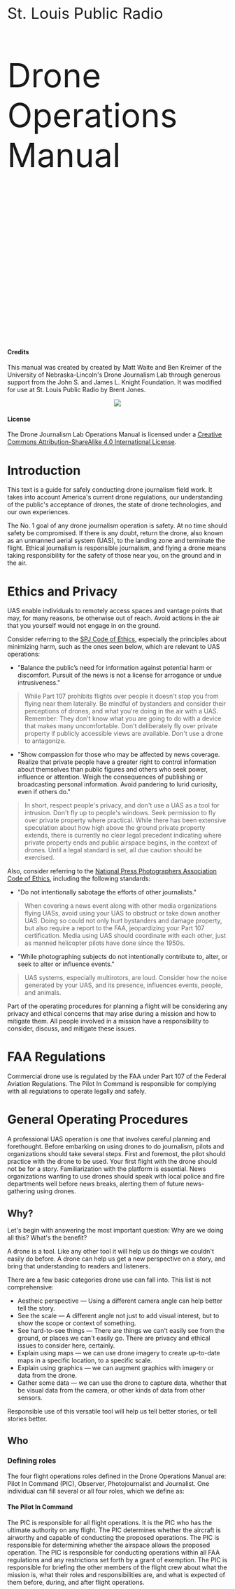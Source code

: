 <div style="padding-top:300px"></div>
<p style="font-size:35px">St. Louis Public Radio</p>
<p style="font-size:75px">Drone Operations Manual</p>
<div style="page-break-after: always;"></div>
<div style="padding-top:300px"></div>

#### Credits

This manual was created by created by Matt Waite and Ben Kreimer of the University of Nebraska-Lincoln's Drone Journalism Lab through generous support from the John S. and James L. Knight Foundation. It was modified for use at St. Louis Public Radio by Brent Jones.

<center><img src="knight-logo-small.jpg"></center>

#### License

The Drone Journalism Lab Operations Manual is licensed under a [Creative Commons Attribution-ShareAlike 4.0 International License](http://creativecommons.org/licenses/by-sa/4.0/).

<div style="page-break-after: always;"></div>

# Introduction

This text is a guide for safely conducting drone journalism field work. It takes into account America's current drone regulations, our understanding of the public's acceptance of drones, the state of drone technologies, and our own experiences.

The No. 1 goal of any drone journalism operation is safety. At no time should safety be compromised. If there is any doubt, return the drone, also known as an unmanned aerial system (UAS), to the landing zone and terminate the flight. Ethical journalism is responsible journalism, and flying a drone means taking responsibility for the safety of those near you, on the ground and in the air.

<div style="page-break-after: always;"></div>

# Ethics and Privacy

UAS enable individuals to remotely access spaces and vantage points that may, for many reasons, be otherwise out of reach. Avoid actions in the air that you yourself would not engage in on the ground. 

Consider referring to the [SPJ Code of Ethics](http://www.spj.org/ethicscode.asp), especially the principles about minimizing harm, such as the ones seen below, which are relevant to UAS operations: 

* "Balance the public’s need for information against potential harm or discomfort. Pursuit of the news is not a license for arrogance or undue intrusiveness." 

> While Part 107 prohibits flights over people it doesn't stop you from flying near them laterally. Be mindful of bystanders and consider their perceptions of drones, and what you're doing in the air with a UAS. Remember: They don't know what you are going to do with a device that makes many uncomfortable. Don't deliberately fly over private property if publicly accessible views are available. Don't use a drone to antagonize.

* "Show compassion for those who may be affected by news coverage. Realize that private people have a greater right to control information about themselves than public figures and others who seek power, influence or attention. Weigh the consequences of publishing or broadcasting personal information. Avoid pandering to lurid curiosity, even if others do." 

> In short, respect people's privacy, and don't use a UAS as a tool for intrusion. Don't fly up to people's windows. Seek permission to fly over private property where practical. While there has been extensive speculation about how high above the ground private property extends, there is currently no clear legal precedent indicating where private property ends and public airspace begins, in the context of drones. Until a legal standard is set, all due caution should be exercised.

<!--BREAK-->

Also, consider referring to the [National Press Photographers Association Code of Ethics](https://nppa.org/code_of_ethics), including the following standards:

* "Do not intentionally sabotage the efforts of other journalists." 

> When covering a news event along with other media organizations flying UASs, avoid using your UAS to obstruct or take down another UAS. Doing so could not only hurt bystanders and damage property, but also require a report to the FAA, jeopardizing your Part 107 certification. Media using UAS should coordinate with each other, just as manned helicopter pilots have done since the 1950s. 

* "While photographing subjects do not intentionally contribute to, alter, or seek to alter or influence events." 

> UAS systems, especially multirotors, are loud. Consider how the noise generated by your UAS, and its presence, influences events, people, and animals.

Part of the operating procedures for planning a flight will be considering any privacy and ethical concerns that may arise during a mission and how to mitigate them. All people involved in a mission have a responsibility to consider, discuss, and mitigate these issues.

<div style="page-break-after: always;"></div>

# FAA Regulations

Commercial drone use is regulated by the FAA under Part 107 of the Federal Aviation Regulations. The Pilot In Command is responsible for complying with all regulations to operate legally and safely.

<div style="page-break-after: always;"></div>

# General Operating Procedures

A professional UAS operation is one that involves careful planning and forethought. Before embarking on using drones to do journalism, pilots and organizations should take several steps. First and foremost, the pilot should practice with the drone to be used. Your first flight with the drone should not be for a story. Familiarization with the platform is essential. News organizations wanting to use drones should speak with local police and fire departments well before news breaks, alerting them of future news-gathering using drones.

<div style="page-break-after: always;"></div>

## Why?

Let's begin with answering the most important question: Why are we doing all this? What's the benefit?

A drone is a tool. Like any other tool it will help us do things we couldn't easily do before. A drone can help us get a new perspective on a story, and bring that understanding to readers and listeners.

There are a few basic categories drone use can fall into. This list is not comprehensive:

* Aestheic perspective — Using a different camera angle can help better tell the story.
* See the scale — A different angle not just to add visual interest, but to show the scope or context of something.
* See hard-to-see things — There are things we can't easily see from the ground, or places we can't easily go. There are privacy and ethical issues to consider here, certainly.
* Explain using maps — we can use drone imagery to create up-to-date maps in a specific location, to a specific scale.
* Explain using graphics — we can augment graphics with imagery or data from the drone.
* Gather some data — we can use the drone to capture data, whether that be visual data from the camera, or other kinds of data from other sensors.

Responsible use of this versatile tool will help us tell better stories, or tell stories better. 

<div style="page-break-after: always;"></div>

## Who

### Defining roles

The four flight operations roles defined in the Drone Operations Manual are: Pilot In Command (PIC), Observer, Photojournalist and Journalist. One individual can fill several or all four roles, which we define as:

#### The Pilot In Command

The PIC is responsible for all flight operations. It is the PIC who has the ultimate authority on any flight. The PIC determines whether the aircraft is airworthy and capable of conducting the proposed operations. The PIC is responsible for determining whether the airspace allows the proposed operation. The PIC is responsible for conducting operations within all FAA regulations and any restrictions set forth by a grant of exemption. The PIC is responsible for briefing the other members of the flight crew about what the mission is, what their roles and responsibilities are, and what is expected of them before, during, and after flight operations. 

**NOTE: The Pilot In Command, the one holding the FAA-issued Part 107 certificate, is by regulation the final authority on whether the aircraft flies or not. If an accident occurs, it is the Part 107 certificate holder who will be held responsible. As such, news managers must accept the Pilot In Command's decision about flight safety as final.**

#### The Observer

The Observer is responsible for monitoring the operational area to ensure that there are no hazards that may endanger the flight or people who are not part of the UAS flight operations team. The Observer is the only member of the team who can speak to the PIC during flight operations. The Observer is to alert the PIC immediately if any aircraft come into the area, or if any person or vehicle comes near the operation. The Observer must remain within speaking distance of the PIC. Do not use radios to communicate.

#### The Photojournalist

If part of the operation involves capturing photos or video, the Photojournalist is responsible for operating the camera attached to the aircraft during flight. The Photojournalist determines what visuals are needed and communicates that to the PIC prior to the flight. The PIC is responsible for determining whether meeting the Photojournalist's goals are possible under the conditions presented. During flight, the PIC may ask for feedback from the Photojournalist, but the Photojournalist should only speak to the PIC if asked. 

**NOTE: Because the Photojournalist will be focusing on operating the camera rather than watching the aircraft, the sky, and the surrounding area, the Photojournalist may not act as Observer**. (The exception to this is if the PIC is also serving as the Observer and the Photojournalist.)

<!--BREAK-->

#### The Journalist

The Journalist is responsible for communicating flight goals to the PIC and Photojournalist before flight and verifying results after landing. The Journalist determines what is needed for the story and communicates that to the PIC and Photojournalist. The PIC is responsible for determining whether meeting the Journalist's goals are possible under the conditions presented.  During flight, the PIC may ask for feedback from the Journalist, but the Journalist should only speak to the PIC if asked. The Journalist and the Photojournalist can speak freely, but should always be listening for the PIC. The Journalist can act as Observer.

---

Under Part 107, operations can occur with only a PIC. If no additional personnel are available for the flight, care and consideration must be taken for the additional workload that the PIC will take on, including having to watch the operation area for hazards, completing journalistic goals and ensuring flight safety. 

**NOTE: The greater the number of environmental variables (bystanders, structures, trees, wind, etc.) in an operating environment, the more substantial the demands are on the PIC.**

<div style="page-break-after: always;"></div>

### Training

Training is an important part of maintaining safe operating procedures. It is the responsibility of the PIC to conduct drone journalism work safely, and so it is the PIC's responsibility to ensure all members of the flight crew are adequately trained. The PIC should take into account the training and experience levels of the crew, as well as the PIC's own level of training and experience when planning and executing a mission.

Regardless of training and experience, all members of the flight crew must be briefed by the PIC before each flight both to reiterate the general responsibilities of each member as well as to cover flight-specific information.

#### Operators

A Part 107-licensed PIC must be present for all flights, and, if not operating the controls, be able to immediately take over the controls. Per Part 107, non-licensed operators are permitted as long as the PIC is able to take over the controls immediately.

Anyone operating the controls should be trained by the PIC or be able to show they have been trained elsewhere.

The PIC's decision about who may operate the UAS is final.

#### Observers

Observers should be trained by a PIC prior to serving as an Observer on a story.

#### Photojournalists

If a UAS has dual-operator capability, the Photojournalist operating the camera should be trained on it prior to serving as the Photojournalist on a story.

<div style="page-break-after: always;"></div>

## What

Our drone is a DJI Inspire 2. Some basic stats:

|                         | Inspire 2 |
| ----------------------- | --------- |
| Max Speed               | 58 mph    |
| Flight Time             | 27 min    |
| Operating Temp          | -4°/104°F |
| Wind resistance         | 22 mph    |
| Upgradeable camera      | yes       |
| Dual-controller enabled | yes       |

The drone is equipped with a Zenmuse X4S camera. The camera can shoot 20 megapixel still images and 4K video at 60 FPS.

The drone is dual-controller enabled. As mentioned in the _who_ section, this enables a Photojournalist to operate the camera independently of the PIC.

While the operating temperatures and wind resistance are limits, the drone may experience degraded performance before reaching these conditions. It is the PIC's responsibility to determine when it is safe to fly.

<div style="page-break-after: always;"></div>

## Where and When

FAA regulations impose a number of restrictions on where, when and how drones may operate. This is a summary. The PIC is responsible for knowing all regulations and ensuring they are complied with.

* Sunrise to sunset only. Civil twilight (30 minutes before sunrise to 30 minutes after sunset) with appropriate illumination.
* 3 or more statute miles of visibility at your location.
* Unaided visual-line-of-sight (VLOS) only. The PIC must be able to see the drone without the use of cameras or binoculars.
* No flight over unsheltered people.
* Maximum altitude is 400 feet above ground level (AGL). Flying near a building or tower allows a higher ceiling.
* No flying while flying (or riding, sometimes). Flying a drone while the PIC is in an aircraft is prohibited. Flying a drone while the PIC is in a land vehicle or boat is acceptable in "sparsely populated" areas.
* No flying near clouds. The drone must be 500 feet below clouds and 2,000 feet away horizontally.
* Yield the right of way. Drones must yield to all other aircraft and are not allowed to interfere with the operation of another aircraft.

### Controlled airspace

Operation in controlled airspace is prohibited without prior permission. There is controlled airspace around Lambert, Spirit of St. Louis, Cahokia (St. Louis Downtown), Belleville and Alton airports.

There are other areas of prohibited airspace in our area as well, like the Arch grounds and Scott Air Force Base.

### Temporary Flight Restrictions (TFRs)

The FAA will issue Temporary Flight Restrictions from time to time. There will be a TFR in place over Busch Stadium during Cardinals home games. It is the PIC's responsibility to be aware of active TFRs.

<div style="page-break-after: always;"></div>

## How

How will all this work in the newsroom? The procedures for drone flights are divided into the following sections: 

* Story Planning — What is the story and why are we using the drone to cover it?
* Flight Planning — What conditions might we encounter during the flight?
* Pre-trip — Is all equipment prepared for the flight? All crew properly briefed?
* Pre-flight — Is the location as expected? Is the equipment operating properly?
* Flight — What happens during the operation itself?
* Post-flight — Did the equipment perform as expected?
* Post-trip — Was the mission completed as expected? Does any equipment need to be checked, repaired or replaced? Complete logs.
* Post-Story — Was the story as expected? Did the use of the UAS serve its intended purpose? Was it worth the investment?

The general requirements in each section are encapsulated in checklists designed to help ensure each step is accomplished.

Aside from "Flight", each section has a sheet that must be filled out and kept in the UAS Logbook.

### Starting the process

To get started planning a drone story, fill out a story planning worksheet and talk to Brent.

### Story Planning

Before bringing a UAS into an environment, the Journalist (and if appropriate the Photojournalist) should define the goals of the UAS flight before doing more specific mission planning.

First, the basics: Date and time to fly, and whether those are flexible; the location; and the end product being sought through the use of the drone (photos, video, other).

Then, consider:

* What's the story we're aiming to cover?
* What purpose is the drone serving in your story?
* What context is the drone adding to your story?
* Be specific. What shots do you need? 
* How much drone video or photography do you need to tell the story?
* What privacy issues can you anticipate and what steps have you taken to mitigate them?
* What ethical issues can you anticipate and what steps have you taken to mitigate them?

<div style="page-break-after: always;"></div>

### Flight Planning

Prior to embarking on any drone operation, the PIC must gather information about the proposed flight area to ensure safe operations that comply with Federal Aviation Regulations. The PIC may need input from the Journalist to help answer these.

#### Location

Questions the PIC must answer about the location are:

* What is the exact location?
* What's the altitude of the location? How might it affect your UAS and payload during flight?
* Have you reviewed current aviation charts of the location and surroundings?
* What airspace is it in? 
* Are there any airspace/TFR/NOTAM restrictions in place or anticipated?
* Do you need permission from air traffic control (ATC) or an FAA waiver?
* Have you pulled publicly available aerial images of the area or conducted a site survey?
* Are you flying on or over private property? Do you have permission of the landowner to operate there?
* What is there? Are there hazards to aviation?   
* How many people can you expect around the area?
* What is your plan to prevent flight over people?
* What will the weather be? Have you consulted an aviation weather forecast? Or if the trip is immediate, have you consulted local weather sources, such as an aviation weather report (METAR), or obtained a flight briefing from Flight Services?
* Are your weather parameters within Part 107 minimums? 
* Are wind levels below the operational maximums set by the manufacturer or by your own operational guidelines?
* Have you factored in the effects of temperature on the batteries?

<div style="page-break-after: always;"></div>

### Pre-Trip Checklist

Immediately before leaving, the PIC should complete the pre-trip checklist. This includes basic information, a drone check, info check, packing list and briefing.

#### Basic information

* Who is serving on the flight crew for this mission?
* When do you need to be at the location?
* How much travel time is involved?

#### Drone check

Before leaving for the operations area, the PIC should conduct a pre-trip inspection of the UAS and other equipment. A pre-trip inspection includes charging batteries, checking various mounting hardware, and checking the camera and storage media to ensure it is sufficient for the task. 

* Are batteries charged (drone, controllers, iPads, aviation radio)?
* Inspect drone and correct any issues found
* Ensure memory card is emptied

#### Information check

The PIC must review up-to-date important information before each flight.

* Check airspace map
* Check NOTAMs
* Check TFRs
* Check weather

#### Packing list

The PIC must ensure all equipment is properly packed for transport to the location.

<!--BREAK-->

#### Briefing

The PIC is responsible for briefing all operations personnel on each phase of flight. The PIC will designate the observer, the photojournalist and the journalist, will explain their roles and what will happen during flight. 

A PIC briefing should cover, at a minimum:

* Who is fulfilling each role in flight operations
* The expectations of each member of the flight crew
* A general description of the operations area.
* The expected weather at the location
* Any known hazards, including winds, obstacles, known high traffic areas, any nearby airports or expected air traffic
* The specific mission goals, including expected shots, angles or subjects
* Any known privacy or ethical issues and mitigation steps
* Pre-flight rules
* Flight rules
* Post-flight rules

<div style="page-break-after: always;"></div>

### Pre-Flight

Pre-flight operations are done immediately before any flight work is to occur. The pre-flight checklist repeats some of the pre-trip checklist, such as inspecting the aircraft and some of the control surfaces. Pre-trip and pre-flight inspections help ensure airworthiness and will serve as an early warning for both maintenance issues and for mechanical issues that could substantially affect or cancel flight operations.

The general rules of pre-flight are:

* The PIC touches the UAS. The PIC is responsible for the aircraft and all around them. Thus, the PIC will conduct the pre-flight inspection, connect the batteries, etc.
* When on site, operations personnel must delineate a takeoff and landing area of at least 10 feet x 10 feet and ensure it is free of debris.
* When on site, if non-operations people are around, operations personnel may be required to secure an area to be kept free of people so the UAS can operate without flying over people. That place may be the takeoff and landing zone. That space, to remain free of people, should be as large as the PIC thinks is practical. 
* Weather can be very localized. When you arrive, you should check your location weather against the weather report you got from a flight briefing or automated observation service. Cloud ceilings will be most difficult to estimate on site, so be reasonable. If the clouds look low, stay low. Don't fly if fog is present.
* Wind conditions also vary by location. An anemometer is a valuable tool for measuring wind on site, informing the PIC if wind speeds are within operational limits and how they may affect flight operations. 
* Turn off WiFi connectivity on any UAS mounted devices, such as cameras. Active WiFi devices on the UAS can interfere with critical remote control and video transmissions. Because most non-military UAS systems use 2.4GHz for either RC or video transmission, only enable WiFi if you are certain there will be no interference with your UAS hardware.
* Before takeoff, make sure your compass is not receiving interference from nearby metal objects, and that you have enough GPS satellite connections.
* After power up and takeoff, perform final control and telemetry checks at low hover before beginning mission.

<div style="page-break-after: always;"></div>

### Flight

The flight checklist isn't really a checklist. It's a Do Constantly list. It's listed as a reminder. UAS operators must:

* Be constantly scanning for airborne traffic or obstacles. The observer must report them immediately.
* Be constantly scanning for people on the ground in the flight area. The observer must report them immediately.
* Be constantly checking battery levels and returning before reaching 25 percent of the remaining capacity. 
* Be constantly checking flight parameters like altitude to ensure they remain within restrictions and operational goals.

At battery changes, and at battery changes only, should the PIC, Observer, Photojournalist and Journalist discuss changes to the operational plan. While the UAS is in flight, the PIC needs to focus on flying, and the observer needs to focus on hazards.

<!--BREAK-->

### Post-Flight

The post-flight checklist is broken into three parts: Shutting down the drone, which is done by the PIC; inspecting the aircraft; and collecting information to enter into the logs. Logging is an important part of aviation safety and will serve as an important document in maintenance of your UAS.

### Post-Trip

The post-trip checklist is also broken into three parts.

#### Logging and equipment checklist

Logging flight and battery information is essential to spotting problems with the drone before — rather than during — a flight. This section also includes information about collecting data from the memory card and camera maintenance.

#### Equipment condition checklist

This section is a status check for all equipment used, to determine whether it's in good shape, may require extra attention, or needs repair or replacement.

#### Mission summary

This section serves as a short summary of the mission, with space to note any adverse conditions or incidents.

### Post-Story

This section serves as a check on the use of the drone:

* Did it serve its purpose?
* Was it worth the time/energy?
* Was the outcome appropriately promoted?
* How can we improve the process?

<div style="page-break-after: always;"></div>

# Appendix

## Logging

UAS operations can be divided into three separate logs, largely transported over from manned aviation. They are a maintenance log, a battery log, and a flight log. 

### Maintenance Log

A maintenance log is a simple list of issues to be checked or fixed between flights. PICs should note any issue that should be checked, from an odd wobble, unusual sound, an unusually hot motor at landing, to a complete component failure. The log should include the date, UAS Make & Model, UAS Registration Number, the ID number of the battery used when the issue occurred, the issue, who reported it, the date repaired, who repaired it and notes.

### Battery Log

A battery log serves as a warning for when a battery is getting worn out and could fail. UAS batteries will degrade, providing progressively less flight time. Fully charged batteries that go unused and are not discharged for over a week can also lead to damaged battery cells. A battery log will highlight failing batteries, and give the PIC a guide as to how much time a battery will give in flight. A battery log should note the date, UAS make and model, UAS registration number, the number of past charges, the percentage of battery power remaining at shutdown, total flight time, battery depletion rate, any signs of puffing (an indicator that the battery is damaged), and usage conditions. For example, if you loaded a DJI Inspire with a 360 video camera rig containing six GoPros cameras, and flew it on a 100°F day, you would make note of those operating conditions.

### Flight Log

A flight log will highlight the important events that occur from the time a UAS takes off to the time it has landed and been powered down by the PIC. Each UAS will have its own log. It should note the date, the battery used during flight, and the total flight time. Each entry should also have space for important and relevant notes about the flight, which may include a mission overview, flying conditions, distance flown, take-off and landing locations, a hard landing, etc.

<div style="page-break-after: always;"></div>

## Briefing

Below is sample language to use for the pre-flight briefing.

### Intro

Today we'll be flying at *location*. We'll be gathering *[photos|video|other]* of *[subject]*.

### Roles

We'll now review the roles and responsibilities of each role.

I'll be the Pilot in Command for this flight. *[Person]* will be the Observer. *[Person]* will be the Photojournalist. *[Person]* will be the Journalist.

The PIC is responsible for all flight operations and is the only person allowed to touch the drone. Please listen for communications from the PIC during the mission.

The Observer is responsible for monitoring the area to ensure there are no hazards that may endanger the flight or people on the ground. The Observer is the only member of the team who can speak to the PIC during the flight. The Observer will alert the PIC immediately if any aircraft, person or vehicle comes near the operation. The Observer will remain within speaking distance of the PIC.

The Photojournalist is responsible for operating the camera. The Photojournalist will determine what visuals are needed and communicate that to the PIC prior to the flight. During the flight, the PIC may ask for feedback from the Photojournalist, but the Photojournalist should only speak to the PIC if asked.

The Journalist is responsible for communicating flight goals to the PIC and Photojournalist before flight and verifying results after landing. During flight, the PIC may ask for feedback from the Journalist, but the Journalist should only speak to the PIC if asked.

The Observer, Photojournalist and Journalist can speak freely among each other, but should always be listening for the PIC.

### Location

The area where we'll be operating today is *[general description of area]*. Some things to be aware of regarding the location are:

*[Review known or anticipated hazards, potential for air traffic and potential for human traffic.]*

<!--BREAK-->

### Weather

The weather for the flight today is forecast to be *[great|good|fair|poor]* with a temperature of *[temp]*, winds of *[windspeed, direction, gusts]*, clouds at *[ceiling]* and *[chance of precipitation]*.

Anticipated weather hazards are *[potential hazards]*.

### Specific mission goals

The specific goals for this mission are:

*[List goals, such as specific shots or images to acquire, data to collect, etc.]*

We can anticipate this might take *[number of expected flights/battery changes]* flights.

### Ethical and privacy concerns

Some ethical and privacy concerns that have been raised regarding this flight are *[review concerns]*.

Our plans to mitigate those are *[review plans]*.

### Rules

We'll now review rules for pre-flight, flight and post-flight.

#### Pre-flight

Upon arrival, the PIC will complete the pre-flight checklist. This includes the following:

The PIC will check the weather, review the site for hazards and select a takeoff and landing area. The PIC will conduct a final pre-flight meeting to review mission goals. 

The PIC will conduct a final airworthines check of the drone. Do not approach or touch the drone unless asked by the PIC.

All personnel will leave the launch area, staying at least 15 feet from the drone. The PIC and Observer will conduct an all-clear check of the operations area. After power-up, the PIC will conduct a final pre-mission check of the drone as it is operating.

The PIC will communicate start of mission.

<!--BREAK-->

#### Flight

**While the drone is in flight, the PIC needs to focus on flying and the Observer needs to focus on hazards. Safety is the number one priority.**

During flight, the Observer is the only person allowed to speak to the PIC. The Photojournalist and Journalist should only speak to the PIC if asked.

During flight, the PIC and Observer will constantly scan for airborne traffic or obstacles. The Observer will report any to the PIC immediately.

The Observer will constantly scan for people on the ground in the flight area and report to the PIC immediately.

The PIC will constantly check battery levels and other flight parameters and return to home when necessary.

The PIC will communicate any emergency situations.

At battery changes, and battery changes only, the PIC, Observer, Photojournalist and Journalist may discuss changes to the operational plan.

#### Post-flight

After flying, the PIC will complete the post-flight checklist. This includes the following:

The PIC will log the battery percentage. The PIC will remove the batteries from the drone. Do not approach or touch the drone unless asked by the PIC.

The Photojournalist and Journalist will review captured images or video.

The PIC will inspect and pack the drone and accessories.

<div style="page-break-after: always;"></div>

## Emergency Procedures

### Lost Link/Mission Procedures

**General Operational Guidelines**: The RC link is for the PIC to directly control the aircraft. If the PIC enables the UAS to operate autonomously and automated flight functionality is lost, the drone will revert to RC control and the PIC will take over flight, return it to the landing zone and land. If the UAS starts showing any sign of not following the automated flight path, and the manual override doesn't happen automatically, the PIC should take the steps necessary for manual control. Check your UAS manual for how to manually override autonomous operation. If the RC link is lost, many commercial based UAS systems are configured with an automatic return to home procedure built-in to the UAS flight controller to prevent drift outside of the operation area. 

**Lost Autonomous Flight Procedure Checklist**

Actor|Action
----|------
PIC|Verifies automated flight has stopped
PIC|Verbally notifies Observer
PIC|PIC assumes control via RC, if possible
Observer|Observer notifies other operations personnel
PIC|Returns UAS to pre-determined landing area as safely practical
PIC|Land UAS

**Lost RC Control Procedure Checklist**

Actor|Action
----|------
PIC|Verifies lost link
PIC|Verbally notifies Observer
Observer|Verbally notifies other operations personnel
PIC|Turns off RC controller
PIC|Turns RC controller on
PIC|If positive control returns, PIC lands immediately
PIC|If positive control does not return, PIC alerts Observer
PIC|Verifies that Return to Home function has engaged
PIC/Observer|Verifies that landing area is clear, clear if necessary
PIC|Upon UAS landing PIC turns off battery immediately 

<div style="page-break-after: always;"></div>

### Emergency Assumption of Control

During any automated flight, if there is any concern that the UAS is not flying the planned mission or that control characteristics are abnormal, the PIC will take manual control of the UAS with RC control, return it to the landing zone if possible, and land it. There may be minor problems that do not require emergency assumption of control. In these cases, the GCS communication can direct the UAS to land or the PIC can manually land the UAS.

**Emergency Assumption of Control Checklist**

Actor|Action
----|------
PIC|Verifies abnormal operation
PIC|Verbally notifies Observer
Observer|Verbally notifies other operations personnel
PIC|Assumes control of UAS using RC
PIC|If necessary, begin emergency landing at a safe location
PIC|If practical, return UAS to pre-determined landing zone, execute landing

<div style="page-break-after: always;"></div>

### Loss of Sight

Regulations require that the UAS remain within Visual Line of Sight(VLOS) at all times. If, that VLOS is broken, the PIC should return to VLOS immediately if possible. If PIC cannot return UAS to VLOS, using the GCS, the PIC should execute a preprogrammed flight path to return to the landing zone.

**Loss of Sight Checklist**

Actor|Action
----|------
PIC|Notifies Observer of broken VLOS
Observer|Reports if UAS is within Observer's VLOS
Observer|If UAS is out of VLOS, alert PIC to begin Loss of Sight procedures
PIC|If possible, reverse course to return to VLOS as soon as safe
PIC|If course reversal is not possible, execute return to home procedure via RC Control or GCS
PIC|Report when UAS is in VLOS
Observer|Report when UAS is in VLOS
PIC|Post flight, record conditions that led to loss of VLOS

<div style="page-break-after: always;"></div>

### Other In-Flight Emergencies

In most emergency situations, the general protocol is to land as soon as is safely practical. In many emergency situations, landing at the pre-determined landing zone will not be possible. The goal is a controlled, safe landing.

**Loss of Power/Motor**

Actor|Action
----|------
PIC|Attempt control the UAS to land in open, safe area
PIC|Alert operations personnel of emergency situation
Observer|Alert others to emergency situation
PIC|Post flight, record details of flight for report

**In-Flight Fire**

Actor|Action
----|------
PIC|Attempt control the UAS to land in open, safe area
PIC|Alert operations personnel of emergency situation
Observer|Alert others to emergency situation
PIC|Post flight, record details of flight for report

<div style="page-break-after: always;"></div>

## Glossary

**Above Ground Level (AGL)** - Reported in feet, the height above the ground. Part 107 allows flight up to 400 feet AGL in most circumstances.

**Air Traffic Control (ATC)** - The controlling authority for an airspace, often based at a nearby airport.

**Briefing** - The Pilot In Command is responsible for briefing the members of the operation before each flight.

**Civil Twilight** - 30 minutes before sunrise, 30 minutes after sunset. May only operate then with appropriate illumination.

**Controlled airspace** - Class A, B, C, D, or E airspace, usually found near airports. Part 107 does not allow operations in controlled airspace without prior permission.

**Drone** - aka UAS. Ours is a DJI Inspire 2.

**Federal Aviation Administration (FAA)** - The regulating authority on aircraft in the United States.

**Ground Control Station (GCS)** - The device controlling operation of the drone.

**Journalist** (as defined in this manual) - Responsible for communicating flight goals to the PIC before flight and verifying results after landing.

**METAR** - Aviation weather report.

**Notice to Airmen (NOTAM)** - A notice released by an aviation authority to alert PICs of potential hazards on a flight route, or at a location that could affect the safety of the flight.

**Observer** (as defined in this manual) - Responsible for monitoring the operational area to ensure that there are no hazards that may endanger the flight or people not part of the UAS flight operation team.

**Operator** - The person physically operating the drone. May be the Pilot In Command. Another trained person may operate the drone, provided the Pilot In Command is immediately able to take control.

**Part 107** - Part 107 of the Federal Aviation Regulations. This regulates use of unmanned aircraft.

**Photojournalist** (as defined in this manual) - Responsible for communicating visual goals to the PIC and operating the camera during flight.

**Pilot In Command (PIC)** - The Pilot In Command is the person who holds the FAA Airman Certification. Responsible for all flight operations.

**Temporary Flight Restrictions (TFRs)** - A notice from the FAA prohibiting flight in a certain area, temporarily. These are put in place around outdoor sporting events, and visiting dignitaries, among other situations.

**Training** - The Pilot In Command is responsible for ensuring all members of the operation are adequately trained in their roles.

**UAS** - Unmanned Aerial System, aka drone.

**Unaided Visual Line of Sight (VLOS)** - The ability to see the drone with eyesight alone. Drones are required to be kept within unaided visual line of sight. Binoculars and other devices to extend vision are not allowed. Flying by using the drone's cameras is not allowed.